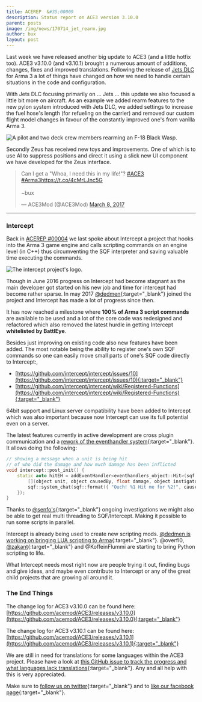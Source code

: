 ```yaml
---
title: ACEREP  &#35;00009
description: Status report on ACE3 version 3.10.0
parent: posts
image: /img/news/170714_jet_rearm.jpg
author: bux
layout: post
---
```


Last week we have released another big update to ACE3 (and a little hotfix too). ACE3 v3.10.0 (and v3.10.1) brought a numerous amount of additions, changes, fixes and improved translations. Following the release of [Jets DLC](https://arma3.com/dlc/jets) for Arma 3 a lot of things have changed on how we need to handle certain situations in the code and configuration.

<!--more-->

With Jets DLC focusing primarily on ... Jets ... this update we also focused a little bit more on aircraft. As an example we added rearm features to the new pylon system introduced with Jets DLC, we added settings to increase the fuel hose's length (for refueling on the carrier) and removed our custom flight model changes in favour of the constantly improved one's from vanilla Arma 3.

<div class="row">
    <div class="small-12 columns">
        <img src="{{site.baseUrl}}/img/news/170714_jet_rearm.jpg" alt="A pilot and two deck crew members rearming an F-18 Black Wasp."/>
    </div>
</div>

Secondly Zeus has received new toys and improvements. One of which is to use AI to suppress positions and direct it using a slick new UI component we have developed for the Zeus interface.

<blockquote class="twitter-tweet" data-lang="en"><p lang="en" dir="ltr">Can I get a "Whoa, I need this in my life!"? <a href="https://twitter.com/hashtag/ACE3?src=hash">#ACE3</a> <a href="https://twitter.com/hashtag/Arma3?src=hash">#Arma3</a><a href="https://t.co/4cMrLJnc5G">https://t.co/4cMrLJnc5G</a><br><br>~bux</p>&mdash; ACE3Mod (@ACE3Mod) <a href="https://twitter.com/ACE3Mod/status/839572557938503680">March 8, 2017</a></blockquote>
<script async src="//platform.twitter.com/widgets.js" charset="utf-8"></script>

<hr>

### Intercept

Back in [ACEREP #00004]({{site.baseUrl}}/2016/03/02/ace3-version350.html) we last spoke about Intercept a project that hooks into the Arma 3 game engine and calls scripting commands on an engine level (in C++) thus circumventing the SQF interpreter and saving valuable time executing the commands.

<div class="row">
    <div class="small-4 columns">
        <img src="{{site.baseUrl}}/img/news/170714_logo-intercept.png" alt="The intercept project's logo."/>
    </div>
</div>

Though in June 2016 progress on Intercept had become stagnant as the main developer got started on his new job and time for intercept had become rather sparse. In may 2017 [@dedmen](https://github.com/dedmen){:target="_blank"} joined the project and Intercept has made a lot of progress since then.

It has now reached a milestone where **100% of Arma 3 script commands** are available to be used and a lot of the core code was redesigned and refactored which also removed the latest hurdle in getting Intercept **whitelisted by BattlEye**.

Besides just improving on existing code also new features have been added. The most notable being the ability to register one's own SQF commands so one can easily move small parts of one's SQF code directly to Intercept:,

* [https://github.com/intercept/intercept/issues/10](https://github.com/intercept/intercept/issues/10){:target="_blank"}
* [https://github.com/intercept/intercept/wiki/Registered-Functions](https://github.com/intercept/intercept/wiki/Registered-Functions){:target="_blank"}

64bit support and Linux server compatibility have been added to Intercept which was also important because now Intercept can use its full potential even on a server.

The latest features currently in active development are cross plugin communication and a [rework of the eventhandler system](https://github.com/intercept/intercept/issues/3){:target="_blank"}. It allows doing the following:

```cpp
// showing a message when a unit is being hit
// of who did the damage and how much damage has been inflicted
void intercept::post_init() {
    static auto hitEH = addEventHandler<eventhandlers_object::Hit>(sqf::player(),
        [](object unit, object causedBy, float damage, object instigator) {
        sqf::system_chat(sqf::format({ "Ouch! %1 Hit me for %2!", causedBy, damage }));
    });
}
```

Thanks to [@senfo's](https://github.com/RZSenfo){:target="_blank"} ongoing investigations we might also be able to get real multi threading to SQF/Intercept. Making it possible to run some scripts in parallel.

Intercept is already being used to create new scripting mods. [@dedmen is working on bringing LUA scripting to Arma](https://www.reddit.com/r/arma/comments/6dy7vg/lua_scripting_in_arma/){:target="_blank"}.
@overfl0, [@zakant](https://github.com/zakant){:target="_blank"} and @KoffeinFlummi are starting to bring Python scripting to life.

What Intercept needs most right now are people trying it out, finding bugs and give ideas, and maybe even contribute to Intercept or any of the great child projects that are growing all around it.

### The End Things
The change log for ACE3 v3.10.0 can be found here: [https://github.com/acemod/ACE3/releases/v3.10.0](https://github.com/acemod/ACE3/releases/v3.10.0){:target="_blank"}

The change log for ACE3 v3.10.1 can be found here: [https://github.com/acemod/ACE3/releases/v3.10.1](https://github.com/acemod/ACE3/releases/v3.10.1){:target="_blank"}

We are still in need for translations for some languages within the ACE3 project. Please have a look at [this GitHub issue to track the progress and what languages lack translations](https://github.com/acemod/ACE3/issues/367){:target="_blank"}. Any and all help with this is very appreciated.

Make sure to [follow us on twitter](https://twitter.com/intent/follow?screen_name=ace3mod&tw_p=followbutton){:target="_blank"} and to [like our facebook page](https://www.facebook.com/ACE3Mod/){:target="_blank"}.
